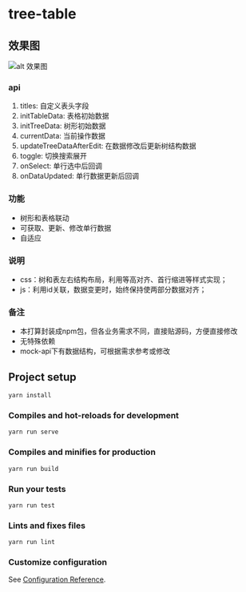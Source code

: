 # tree-table

## 效果图

![alt 效果图](./show.gif)

### api

1. titles: 自定义表头字段
2. initTableData: 表格初始数据
3. initTreeData: 树形初始数据
4. currentData: 当前操作数据
5. updateTreeDataAfterEdit: 在数据修改后更新树结构数据
6. toggle: 切换搜索展开
7. onSelect: 单行选中后回调
8. onDataUpdated: 单行数据更新后回调

### 功能

- 树形和表格联动
- 可获取、更新、修改单行数据
- 自适应

### 说明

- css：树和表左右结构布局，利用等高对齐、首行缩进等样式实现；
- js：利用id关联，数据变更时，始终保持使两部分数据对齐；

### 备注

- 本打算封装成npm包，但各业务需求不同，直接贴源码，方便直接修改
- 无特殊依赖
- mock-api下有数据结构，可根据需求参考或修改

## Project setup
```
yarn install
```

### Compiles and hot-reloads for development
```
yarn run serve
```

### Compiles and minifies for production
```
yarn run build
```

### Run your tests
```
yarn run test
```

### Lints and fixes files
```
yarn run lint
```

### Customize configuration
See [Configuration Reference](https://cli.vuejs.org/config/).
